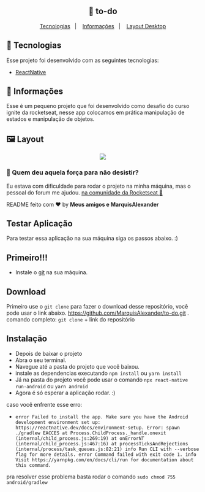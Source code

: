 <h2 align="center">
  🚀 to-do
</h2>

<p align="center">
  <a href="#rocket-tecnologias">Tecnologias</a>&nbsp;&nbsp;&nbsp;|&nbsp;&nbsp;&nbsp;
  <a href="#-informações">Informações</a>&nbsp;&nbsp;&nbsp;|&nbsp;&nbsp;&nbsp;
  <a href="#-layoutdesktop">Layout Desktop</a>
</p>

## :rocket: Tecnologias

Esse projeto foi desenvolvido com as seguintes tecnologias:

- [ReactNative](https://reactnative.dev/)

## 🤔 Informações

Esse é um pequeno projeto que foi desenvolvido como desafio do curso ignite da rocketseat, nesse app colocamos em prática manipulação de estados e manipulação de objetos.

## 🖼 Layout

<p align="center">
<img src="https://user-images.githubusercontent.com/51330232/120658864-3464f900-c45c-11eb-96e2-cde633b840b2.jpg">
</p>

### :muscle: Quem deu aquela força para não desistir?

Eu estava com dificuldade para rodar o projeto na minha máquina, mas o pessoal do forum me ajudou. [na comunidade da Rocketseat :rocket:](https://discordapp.com/invite/gCRAFhc)

README feito com ❤️ by **Meus amigos e MarquisAlexander**

## Testar Aplicação

Para testar essa aplicação na sua máquina siga os passos abaixo. :)

## Primeiro!!!

- Instale o <a href="https://git-scm.com/">git</a> na sua máquina.

## Download

Primeiro use o `git clone` para fazer o download desse repositório, você pode usar o link abaixo.
https://github.com/MarquisAlexander/to-do.git .
comando completo: `git clone` + link do repositório

## Instalação

- Depois de baixar o projeto
- Abra o seu terminal.
- Navegue até a pasta do projeto que você baixou.
- instale as dependencias executando `npm install` ou `yarn install`
- Já na pasta do projeto você pode usar o comando `npx react-native run-android` ou `yarn android`
- Agora é só esperar a aplicação rodar. :)

caso você enfrente esse erro:

- `error Failed to install the app. Make sure you have the Android development environment set up: https://reactnative.dev/docs/environment-setup. Error: spawn ./gradlew EACCES at Process.ChildProcess._handle.onexit (internal/child_process.js:269:19) at onErrorNT (internal/child_process.js:467:16) at processTicksAndRejections (internal/process/task_queues.js:82:21) info Run CLI with --verbose flag for more details. error Command failed with exit code 1. info Visit https://yarnpkg.com/en/docs/cli/run for documentation about this command.`

pra resolver esse problema basta rodar o comando `sudo chmod 755 android/gradlew`
